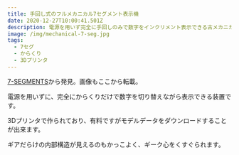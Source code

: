 ```yaml
---
title: 手回し式のフルメカニカル7セグメント表示機
date: 2020-12-27T10:00:41.501Z
description: 電源を用いず完全に手回しのみで数字をインクリメント表示できる古メカニカル7セグメント表示機の作例を紹介します。
image: /img/mechanical-7-seg.jpg
tags:
  - 7セグ
  - からくり
  - 3Dプリンタ
---
```

[7-SEGMENTS](https://cults3d.com/en/3d-model/gadget/7-segments)から発見。画像もここから転載。

電源を用いずに、完全にからくりだけで数字を切り替えながら表示できる装置です。

3Dプリンタで作られており、有料ですがモデルデータをダウンロードすることが出来ます。

ギアだらけの内部構造が見えるのもかっこよく、ギーク心をくすぐられます。

